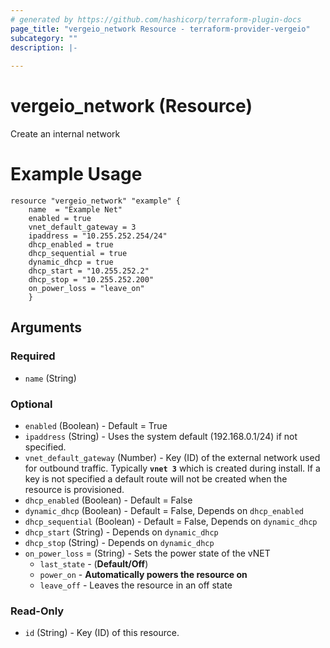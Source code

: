 ```yaml
---
# generated by https://github.com/hashicorp/terraform-plugin-docs
page_title: "vergeio_network Resource - terraform-provider-vergeio"
subcategory: ""
description: |-
  
---
```


# vergeio_network (Resource)

Create an internal network

# Example Usage
```
resource "vergeio_network" "example" {
	name  = "Example Net"
	enabled = true
	vnet_default_gateway = 3
	ipaddress = "10.255.252.254/24"
    dhcp_enabled = true
    dhcp_sequential = true
	dynamic_dhcp = true
    dhcp_start = "10.255.252.2"
    dhcp_stop = "10.255.252.200"
	on_power_loss = "leave_on"
	}
```
<!-- schema generated by tfplugindocs -->
## Arguments

### Required

- `name` (String)

### Optional

- `enabled` (Boolean) - Default = True
- `ipaddress` (String) - Uses the system default (192.168.0.1/24) if not specified.
- `vnet_default_gateway` (Number) - Key (ID) of the external network used for outbound traffic. Typically **`vnet 3`** which is created during install. If a key is not specified a default route will not be created when the resource is provisioned.
- `dhcp_enabled` (Boolean) - Default = False
- `dynamic_dhcp` (Boolean) - Default = False, Depends on `dhcp_enabled`
- `dhcp_sequential` (Boolean) - Default = False, Depends on `dynamic_dhcp`
- `dhcp_start`  (String) - Depends on `dynamic_dhcp`
- `dhcp_stop`   (String) - Depends on `dynamic_dhcp`
- `on_power_loss` = (String) - Sets the power state of the vNET
	- `last_state` - (**Default/Off**)
	- `power_on`   - **Automatically powers the resource on**
	- `leave_off`  - Leaves the resource in an off state

### Read-Only

- `id` (String) - Key (ID) of this resource.
